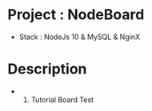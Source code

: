 # Project : NodeBoard
- Stack : NodeJs 10 &amp; MySQL &amp; NginX

# Description
- 1. Tutorial Board Test
